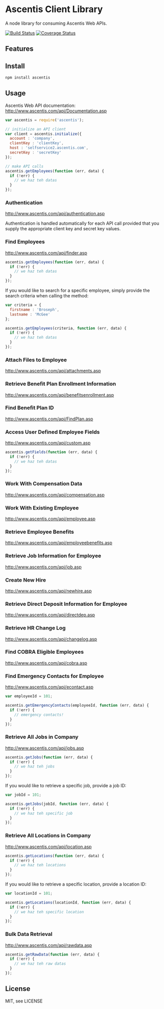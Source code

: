 # Ascentis Client Library

A node library for consuming Ascentis Web APIs.

[![Build Status](https://travis-ci.org/PlayNetwork/node-ascentis.png?branch=master)](https://travis-ci.org/PlayNetwork/node-ascentis) [![Coverage Status](https://coveralls.io/repos/PlayNetwork/node-ascentis/badge.png?branch=master)](https://coveralls.io/r/PlayNetwork/node-ascentis?branch=master)

## Features



## Install

```Bash
npm install ascentis
```

## Usage

Ascentis Web API documentation: <http://www.ascentis.com/api/Documentation.asp>

```Javascript
var ascentis = require('ascentis');

// initialize an API client
var client = ascentis.initialize({
  account : 'company',
  clientKey : 'clientKey',
  host : 'selfservice2.ascentis.com',
  secretKey : 'secretKey'
});

// make API calls
ascentis.getEmployees(function (err, data) {
  if (!err) {
    // we haz teh datas
  }
});
```

### Authentication

<http://www.ascentis.com/api/authentication.asp>

Authentication is handled automatically for each API call provided that you supply the appropriate client key and secret key values.

### Find Employees

<http://www.ascentis.com/api/finder.asp>

```Javascript
ascentis.getEmployees(function (err, data) {
  if (!err) {
    // we haz teh datas
  }
});
```

If you would like to search for a specific employee, simply provide the search criteria when calling the method:

```Javascript
var criteria = {
  firstname : 'Broseph',
  lastname : 'McGee'
};

ascentis.getEmployees(criteria, function (err, data) {
  if (!err) {
    // we haz teh datas
  }
});
```

### Attach Files to Employee

<http://www.ascentis.com/api/attachments.asp>

### Retrieve Benefit Plan Enrollment Information

<http://www.ascentis.com/api/benefitsenrollment.asp>

### Find Benefit Plan ID

<http://www.ascentis.com/api/FindPlan.asp>

### Access User Defined Employee Fields

<http://www.ascentis.com/api/custom.asp>

```Javascript
ascentis.getFields(function (err, data) {
  if (!err) {
    // we haz teh datas
  }
});
```

### Work With Compensation Data

<http://www.ascentis.com/api/compensation.asp>

### Work With Existing Employee

<http://www.ascentis.com/api/employee.asp>

### Retrieve Employee Benefits

<http://www.ascentis.com/api/employeebenefits.asp>

### Retrieve Job Information for Employee

<http://www.ascentis.com/api/job.asp>

### Create New Hire

<http://www.ascentis.com/api/newhire.asp>

### Retrieve Direct Deposit Information for Employee

<http://www.ascentis.com/api/directdep.asp>

### Retrieve HR Change Log

<http://www.ascentis.com/api/changelog.asp>

### Find COBRA Eligible Employees

<http://www.ascentis.com/api/cobra.asp>

### Find Emergency Contacts for Employee

<http://www.ascentis.com/api/econtact.asp>


```Javascript
var employeeId = 101;

ascentis.getEmergencyContacts(employeeId, function (err, data) {
  if (!err) {
    // emergency contacts!
  }
});
```

### Retrieve All Jobs in Company

<http://www.ascentis.com/api/jobs.asp>

```Javascript
ascentis.getJobs(function (err, data) {
  if (!err) {
    // we haz teh jobs
  }
});
```

If you would like to retrieve a specific job, provide a job ID:

```Javascript
var jobId = 101;

ascentis.getJobs(jobId, function (err, data) {
  if (!err) {
    // we haz teh specific job
  }
});
```

### Retrieve All Locations in Company

<http://www.ascentis.com/api/location.asp>

```Javascript
ascentis.getLocations(function (err, data) {
  if (!err) {
    // we haz teh locations
  }
});
```

If you would like to retrieve a specific location, provide a location ID:

```Javascript
var locationId = 101;

ascentis.getLocations(locationId, function (err, data) {
  if (!err) {
    // we haz teh specific location
  }
});
```

### Bulk Data Retrieval

<http://www.ascentis.com/api/rawdata.asp>

```Javascript
ascentis.getRawData(function (err, data) {
  if (!err) {
    // we haz teh raw datas
  }
});
```

## License

MIT, see LICENSE
